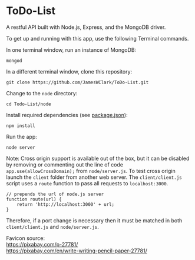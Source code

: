 # ToDo-List

A restful API built with Node.js, Express, and the MongoDB driver.  

To get up and running with this app, use the following Terminal commands.

In one terminal window, run an instance of MongoDB:

    mongod

In a different terminal window, clone this repository:

    git clone https://github.com/JamesWClark/ToDo-List.git

Change to the `node` directory:

    cd Todo-List/node

Install required dependencies (see [package.json](https://github.com/JamesWClark/ToDo-List/blob/master/node/package.json)):

    npm install

Run the app:

    node server
    
Note: Cross origin support is available out of the box, but it can be disabled by removing or commenting out the line of code `app.use(allowCrossDomain);` from `node/server.js`. To test cross origin launch the `client` folder from another web server. The `client/client.js` script uses a `route` function to pass all requests to `localhost:3000`.

    // prepends the url of node.js server
    function route(url) {
        return 'http://localhost:3000' + url;
    }
  
Therefore, if a port change is necessary then it must be matched in both `client/client.js` and `node/server.js`.  

Favicon source:  
https://pixabay.com/p-27781/  
https://pixabay.com/en/write-writing-pencil-paper-27781/  